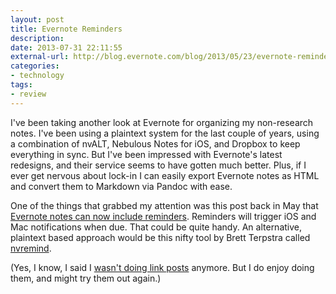 ```yaml
---
layout: post
title: Evernote Reminders
description: 
date: 2013-07-31 22:11:55
external-url: http://blog.evernote.com/blog/2013/05/23/evernote-reminders-are-here-on-mac-ios-and-web-2/
categories:
- technology
tags:
- review
---
```

I've been taking another look at Evernote for organizing my non-research notes. I've been using a plaintext system for the last couple of years, using a combination of nvALT, Nebulous Notes for iOS, and Dropbox to keep everything in sync. But I've been impressed with Evernote's latest redesigns, and their service seems to have gotten much better. Plus, if I ever get nervous about lock-in I can easily export Evernote notes as HTML and convert them to Markdown via Pandoc with ease. 

One of the things that grabbed my attention was this post back in May that [Evernote notes can now include reminders](http://blog.evernote.com/blog/2013/05/23/evernote-reminders-are-here-on-mac-ios-and-web-2/). Reminders will trigger iOS and Mac notifications when due. That could be quite handy. An alternative, plaintext based approach would be this nifty tool by Brett Terpstra called [nvremind](http://brettterpstra.com/projects/nvremind/).

(Yes, I know, I said I [wasn't doing link posts](https://jasonheppler.org/2013/02/24/the-link-blog-experiment.html) anymore. But I do enjoy doing them, and might try them out again.)